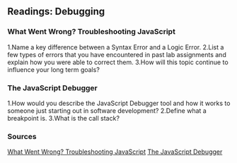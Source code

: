 ## Readings: Debugging

### What Went Wrong? Troubleshooting JavaScript

1.Name a key difference between a Syntax Error and a Logic Error.
2.List a few types of errors that you have encountered in past lab assignments and explain how you were able to correct them.
3.How will this topic continue to influence your long term goals?

### The JavaScript Debugger

1.How would you describe the JavaScript Debugger tool and how it works to someone just starting out in software development?
2.Define what a breakpoint is.
3.What is the call stack?

### Sources

[What Went Wrong? Troubleshooting JavaScript](https://developer.mozilla.org/en-US/docs/Learn/JavaScript/First_steps/What_went_wrong)
[The JavaScript Debugger](https://developer.mozilla.org/en-US/docs/Learn/Common_questions/What_are_browser_developer_tools#the_javascript_debugger)